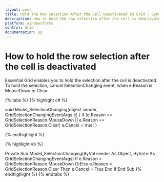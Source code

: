 ```yaml
---
layout: post
title: Hold the Row Selection After the Cell Deactivated in Grid | Syncfusion
description: How to hold the row selection after the cell is deactivated in Syncfusion Windows Forms Grid Control, and more.
platform: windowsforms
control: Grid
documentation: ug
---
```


# How to hold the row selection after the cell is deactivated

Essential Grid enables you to hold the selection after the cell is deactivated. To hold the selection, cancel SelectionChanging event, when e.Reason is MouseDown or Clear. 

{% tabs %}
{% highlight c# %}

void Model_SelectionChanging(object sender, GridSelectionChangingEventArgs e)
{
    if (e.Reason == GridSelectionReason.MouseDown || e.Reason == GridSelectionReason.Clear)
        e.Cancel = true;
}

{% endhighlight %}

{% highlight vb %}

Private Sub Model_SelectionChanging(ByVal sender As Object, ByVal e As GridSelectionChangingEventArgs)
    If e.Reason = GridSelectionReason.MouseDown OrElse e.Reason = GridSelectionReason.Clear Then
        e.Cancel = True
    End If
End Sub
{% endhighlight %}
{% endtabs %}


